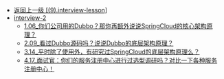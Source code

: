- [返回上一级 [(9).interview-lesson]](JavaNotes/(9).interview-lesson/)
- [interview-2](JavaNotes/(9).interview-lesson/interview-2/)
  - [1.06_你们公司用的Dubbo？那你再额外说说SpringCloud的核心架构原理？](JavaNotes/(9).interview-lesson/interview-2/1.06_你们公司用的Dubbo？那你再额外说说SpringCloud的核心架构原理？.md)
  - [2.09_看过Dubbo源码吗？说说Dubbo的底层架构原理？](JavaNotes/(9).interview-lesson/interview-2/2.09_看过Dubbo源码吗？说说Dubbo的底层架构原理？.md)
  - [3.14_平时除了使用外，有研究过SpringCloud的底层架构原理么？](JavaNotes/(9).interview-lesson/interview-2/3.14_平时除了使用外，有研究过SpringCloud的底层架构原理么？.md)
  - [4.17_面试官：你们的服务注册中心进行过选型调研吗？对比一下各种服务注册中心！](JavaNotes/(9).interview-lesson/interview-2/4.17_面试官：你们的服务注册中心进行过选型调研吗？对比一下各种服务注册中心！.md)
